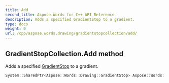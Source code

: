 ```yaml
---
title: Add
second_title: Aspose.Words for C++ API Reference
description: Adds a specified GradientStop to a gradient. 
type: docs
weight: 0
url: /cpp/aspose.words.drawing/gradientstopcollection/add/
---
```

## GradientStopCollection.Add method


Adds a specified [GradientStop](../gradientstop/) to a gradient.

```cpp
System::SharedPtr<Aspose::Words::Drawing::GradientStop> Aspose::Words::Drawing::GradientStopCollection::Add(const System::SharedPtr<Aspose::Words::Drawing::GradientStop> &gradientStop)
```

